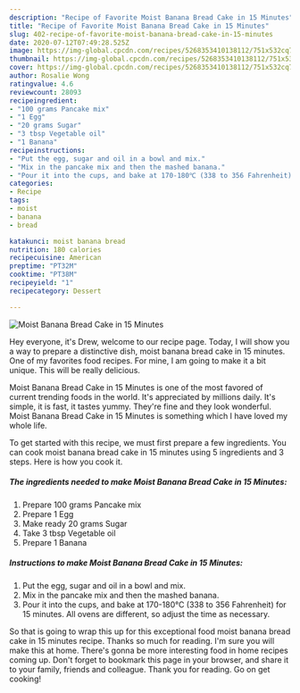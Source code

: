 ```yaml
---
description: "Recipe of Favorite Moist Banana Bread Cake in 15 Minutes"
title: "Recipe of Favorite Moist Banana Bread Cake in 15 Minutes"
slug: 402-recipe-of-favorite-moist-banana-bread-cake-in-15-minutes
date: 2020-07-12T07:49:28.525Z
image: https://img-global.cpcdn.com/recipes/5268353410138112/751x532cq70/moist-banana-bread-cake-in-15-minutes-recipe-main-photo.jpg
thumbnail: https://img-global.cpcdn.com/recipes/5268353410138112/751x532cq70/moist-banana-bread-cake-in-15-minutes-recipe-main-photo.jpg
cover: https://img-global.cpcdn.com/recipes/5268353410138112/751x532cq70/moist-banana-bread-cake-in-15-minutes-recipe-main-photo.jpg
author: Rosalie Wong
ratingvalue: 4.6
reviewcount: 28093
recipeingredient:
- "100 grams Pancake mix"
- "1 Egg"
- "20 grams Sugar"
- "3 tbsp Vegetable oil"
- "1 Banana"
recipeinstructions:
- "Put the egg, sugar and oil in a bowl and mix."
- "Mix in the pancake mix and then the mashed banana."
- "Pour it into the cups, and bake at 170-180℃ (338 to 356 Fahrenheit) for 15 minutes. All ovens are different, so adjust the time as necessary."
categories:
- Recipe
tags:
- moist
- banana
- bread

katakunci: moist banana bread 
nutrition: 180 calories
recipecuisine: American
preptime: "PT32M"
cooktime: "PT38M"
recipeyield: "1"
recipecategory: Dessert

---
```



![Moist Banana Bread Cake in 15 Minutes](https://img-global.cpcdn.com/recipes/5268353410138112/751x532cq70/moist-banana-bread-cake-in-15-minutes-recipe-main-photo.jpg)

Hey everyone, it's Drew, welcome to our recipe page. Today, I will show you a way to prepare a distinctive dish, moist banana bread cake in 15 minutes. One of my favorites food recipes. For mine, I am going to make it a bit unique. This will be really delicious.

Moist Banana Bread Cake in 15 Minutes is one of the most favored of current trending foods in the world. It's appreciated by millions daily. It's simple, it is fast, it tastes yummy. They're fine and they look wonderful. Moist Banana Bread Cake in 15 Minutes is something which I have loved my whole life.




To get started with this recipe, we must first prepare a few ingredients. You can cook moist banana bread cake in 15 minutes using 5 ingredients and 3 steps. Here is how you cook it.

<!--inarticleads1-->

##### The ingredients needed to make Moist Banana Bread Cake in 15 Minutes:

1. Prepare 100 grams Pancake mix
1. Prepare 1 Egg
1. Make ready 20 grams Sugar
1. Take 3 tbsp Vegetable oil
1. Prepare 1 Banana




<!--inarticleads2-->

##### Instructions to make Moist Banana Bread Cake in 15 Minutes:

1. Put the egg, sugar and oil in a bowl and mix.
1. Mix in the pancake mix and then the mashed banana.
1. Pour it into the cups, and bake at 170-180℃ (338 to 356 Fahrenheit) for 15 minutes. All ovens are different, so adjust the time as necessary.




So that is going to wrap this up for this exceptional food moist banana bread cake in 15 minutes recipe. Thanks so much for reading. I'm sure you will make this at home. There's gonna be more interesting food in home recipes coming up. Don't forget to bookmark this page in your browser, and share it to your family, friends and colleague. Thank you for reading. Go on get cooking!
